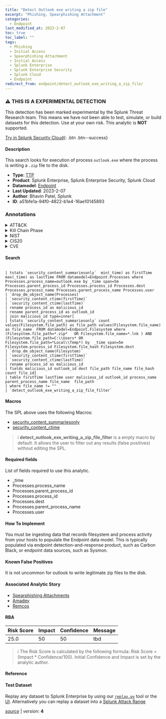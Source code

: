 ```yaml
---
title: "Detect Outlook exe writing a zip file"
excerpt: "Phishing, Spearphishing Attachment"
categories:
  - Endpoint
last_modified_at: 2023-2-07
toc: true
toc_label: ""
tags:
  - Phishing
  - Initial Access
  - Spearphishing Attachment
  - Initial Access
  - Splunk Enterprise
  - Splunk Enterprise Security
  - Splunk Cloud
  - Endpoint
redirect_from: endpoint/detect_outlook_exe_writing_a_zip_file/
---
```


### :warning: THIS IS A EXPERIMENTAL DETECTION
This detection has been marked experimental by the Splunk Threat Research team. This means we have not been able to test, simulate, or build datasets for this detection. Use at your own risk. This analytic is **NOT** supported.


[Try in Splunk Security Cloud](https://www.splunk.com/en_us/cyber-security.html){: .btn .btn--success}

#### Description

This search looks for execution of process `outlook.exe` where the process is writing a `.zip` file to the disk.

- **Type**: [TTP](https://github.com/splunk/security_content/wiki/Detection-Analytic-Types)
- **Product**: Splunk Enterprise, Splunk Enterprise Security, Splunk Cloud
- **Datamodel**: [Endpoint](https://docs.splunk.com/Documentation/CIM/latest/User/Endpoint)
- **Last Updated**: 2023-2-07
- **Author**: Bhavin Patel, Splunk
- **ID**: a51bfe1a-94f0-4822-b1e4-16ae10145893

### Annotations
<details>
  <summary>ATT&CK</summary>

<div markdown="1">

#### [ATT&CK](https://attack.mitre.org/)

| ID          | Technique   | Tactic         |
| ----------- | ----------- |--------------- |
| [T1566](https://attack.mitre.org/techniques/T1566/) | Phishing | Initial Access |

| [T1566.001](https://attack.mitre.org/techniques/T1566/001/) | Spearphishing Attachment | Initial Access |

</div>
</details>


<details>
  <summary>Kill Chain Phase</summary>

<div markdown="1">

* Delivery


</div>
</details>


<details>
  <summary>NIST</summary>

<div markdown="1">

* DE.CM



</div>
</details>

<details>
  <summary>CIS20</summary>

<div markdown="1">

* CIS 13



</div>
</details>

<details>
  <summary>CVE</summary>

<div markdown="1">


</div>
</details>


#### Search

```

| tstats `security_content_summariesonly`  min(_time) as firstTime max(_time) as lastTime FROM datamodel=Endpoint.Processes where Processes.process_name=outlook.exe by _time span=5m Processes.parent_process_id Processes.process_id Processes.dest Processes.process_name Processes.parent_process_name Processes.user 
| `drop_dm_object_name(Processes)` 
| `security_content_ctime(firstTime)` 
| `security_content_ctime(lastTime)` 
| rename process_id as malicious_id
| rename parent_process_id as outlook_id
| join malicious_id type=inner[
| tstats `security_content_summariesonly` count values(Filesystem.file_path) as file_path values(Filesystem.file_name) as file_name  FROM datamodel=Endpoint.Filesystem where (Filesystem.file_path=*.zip*   OR Filesystem.file_name=*.lnk ) AND (Filesystem.file_path=C:\\Users* OR Filesystem.file_path=*Local\\Temp*) by  _time span=5m Filesystem.process_id Filesystem.file_hash Filesystem.dest  
| `drop_dm_object_name(Filesystem)` 
| `security_content_ctime(firstTime)` 
| `security_content_ctime(lastTime)` 
| rename process_id as malicious_id
| fields malicious_id outlook_id dest file_path file_name file_hash count file_id] 
| table firstTime lastTime user malicious_id outlook_id process_name parent_process_name file_name  file_path 
| where file_name != "" 
| `detect_outlook_exe_writing_a_zip_file_filter` 
```

#### Macros
The SPL above uses the following Macros:
* [security_content_summariesonly](https://github.com/splunk/security_content/blob/develop/macros/security_content_summariesonly.yml)
* [security_content_ctime](https://github.com/splunk/security_content/blob/develop/macros/security_content_ctime.yml)

> :information_source:
> **detect_outlook_exe_writing_a_zip_file_filter** is a empty macro by default. It allows the user to filter out any results (false positives) without editing the SPL.



#### Required fields
List of fields required to use this analytic.
* _time
* Processes.process_name
* Processes.parent_process_id
* Processes.process_id
* Processes.dest
* Processes.parent_process_name
* Processes.user



#### How To Implement
You must be ingesting data that records filesystem and process activity from your hosts to populate the Endpoint data model. This is typically populated via endpoint detection-and-response product, such as Carbon Black, or endpoint data sources, such as Sysmon.
#### Known False Positives
It is not uncommon for outlook to write legitimate zip files to the disk.

#### Associated Analytic Story
* [Spearphishing Attachments](/stories/spearphishing_attachments)
* [Amadey](/stories/amadey)
* [Remcos](/stories/remcos)




#### RBA

| Risk Score  | Impact      | Confidence   | Message      |
| ----------- | ----------- |--------------|--------------|
| 25.0 | 50 | 50 | tbd |


> :information_source:
> The Risk Score is calculated by the following formula: Risk Score = (Impact * Confidence/100). Initial Confidence and Impact is set by the analytic author.


#### Reference


#### Test Dataset
Replay any dataset to Splunk Enterprise by using our [`replay.py`](https://github.com/splunk/attack_data#using-replaypy) tool or the [UI](https://github.com/splunk/attack_data#using-ui).
Alternatively you can replay a dataset into a [Splunk Attack Range](https://github.com/splunk/attack_range#replay-dumps-into-attack-range-splunk-server)




[*source*](https://github.com/splunk/security_content/tree/develop/detections/endpoint/detect_outlook_exe_writing_a_zip_file.yml) \| *version*: **4**